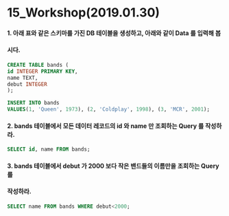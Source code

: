 # 15_Workshop(2019.01.30)



#### 1. 아래 표와 같은 스키마를 가진 DB 테이블을 생성하고, 아래와 같이 Data 를 입력해 봅
#### 시다.

````sql
CREATE TABLE bands (
id INTEGER PRIMARY KEY,
name TEXT,
debut INTEGER
);

INSERT INTO bands
VALUES(1, 'Queen', 1973), (2, 'Coldplay', 1998), (3, 'MCR', 2001);
````



#### 2. bands 테이블에서 모든 데이터 레코드의 id 와 name 만 조회하는 Query 를 작성하라.

```sql
SELECT id, name FROM bands;
```



#### 3. bands 테이블에서 debut 가 2000 보다 작은 밴드들의 이름만을 조회하는 Query 를

#### 작성하라.

```sql
SELECT name FROM bands WHERE debut<2000;
```

